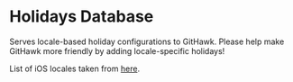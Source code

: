 # Holidays Database

Serves locale-based holiday configurations to GitHawk. Please help make GitHawk more friendly by adding locale-specific holidays!

List of iOS locales taken from [here](https://gist.github.com/jacobbubu/1836273).
